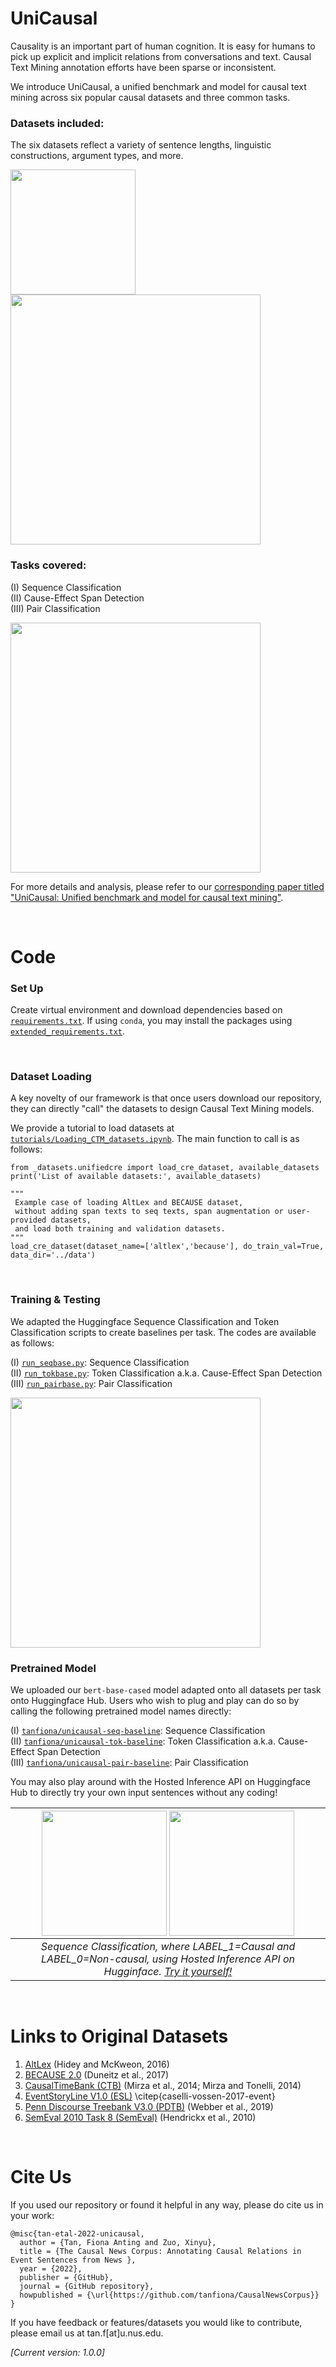 # UniCausal
Causality is an important part of human cognition. It is easy for humans to pick up explicit and implicit relations from conversations and text. Causal Text Mining annotation efforts have been sparse or inconsistent. 

We introduce UniCausal, a unified benchmark and model for causal text mining across six popular causal datasets and three common tasks. 

### Datasets included:
The six datasets reflect a variety of sentence lengths, linguistic constructions, argument types, and more. 

<img align="center" height=200 src="assets/Table1_DataDifferences.PNG">

<br>

<img align="center" height=400 src="assets/Table2_DataSizes.PNG">

<br>

### Tasks covered:

(I) Sequence Classification <br>
(II) Cause-Effect Span Detection <br>
(III) Pair Classification <br>

<img align="center" height=400 src="assets/Figure1_Tasks.PNG">

<br>

For more details and analysis, please refer to our [corresponding paper titled "UniCausal: Unified benchmark and model for causal text mining"](To-be-added).

<br>

# Code

### Set Up
Create virtual environment and download dependencies based on [`requirements.txt`](requirements.txt). If using `conda`, you may install the packages using [`extended_requirements.txt`](extended_requirements.txt).

<br>

### Dataset Loading
A key novelty of our framework is that once users download our repository, they can directly "call" the datasets to design Causal Text Mining models. 

We provide a tutorial to load datasets at [`tutorials/Loading_CTM_datasets.ipynb`](tutorials/Loading_CTM_datasets.ipynb). The main function to call is as follows:

```
from _datasets.unifiedcre import load_cre_dataset, available_datasets
print('List of available datasets:', available_datasets)

"""
 Example case of loading AltLex and BECAUSE dataset,
 without adding span texts to seq texts, span augmentation or user-provided datasets,
 and load both training and validation datasets.
"""
load_cre_dataset(dataset_name=['altlex','because'], do_train_val=True, data_dir='../data')
```
<br>

### Training & Testing

We adapted the Huggingface Sequence Classification and Token Classification scripts to create baselines per task. The codes are available as follows:

(I) [`run_seqbase.py`](run_seqbase.py): Sequence Classification <br>
(II) [`run_tokbase.py`](run_tokbase.py): Token Classification a.k.a. Cause-Effect Span Detection <br>
(III) [`run_pairbase.py`](run_pairbase.py): Pair Classification <br>


<img align="center" height=400 src="assets/Table3_BenchmarkScores.PNG">

<br>

### Pretrained Model

We uploaded our `bert-base-cased` model adapted onto all datasets per task onto Huggingface Hub. Users who wish to plug and play can do so by calling the following pretrained model names directly:

(I) [`tanfiona/unicausal-seq-baseline`](https://huggingface.co/tanfiona/unicausal-seq-baseline): Sequence Classification <br>
(II) [`tanfiona/unicausal-tok-baseline`](https://huggingface.co/tanfiona/unicausal-tok-baseline): Token Classification a.k.a. Cause-Effect Span Detection <br>
(III) [`tanfiona/unicausal-pair-baseline`](https://huggingface.co/tanfiona/unicausal-pair-baseline): Pair Classification <br>

You may also play around with the Hosted Inference API on Huggingface Hub to directly try your own input sentences without any coding!

| <img align="center" height=200 src="assets/SeqClf_Causal.PNG"> <img align="center" height=200 src="assets/SeqClf_Noncausal.PNG"> |
|:--:| 
| *Sequence Classification, where LABEL_1=Causal and LABEL_0=Non-causal, using Hosted Inference API on Hugginface. [Try it yourself!](https://huggingface.co/tanfiona/unicausal-seq-baseline?text=He+is+Billy+and+he+pushed+her.)* |

<br>

# Links to Original Datasets
1. [AltLex](https://github.com/chridey/altlex) (Hidey and McKweon, 2016)
2. [BECAUSE 2.0](https://github.com/duncanka/BECAUSE) (Duneitz et al., 2017)
3. [CausalTimeBank (CTB)](https://github.com/paramitamirza/Causal-TimeBank) (Mirza et al., 2014; Mirza and Tonelli, 2014)
4. [EventStoryLine V1.0 (ESL)](https://github.com/tommasoc80/EventStoryLine) \citep{caselli-vossen-2017-event}
5. [Penn Discourse Treebank V3.0 (PDTB)](https://catalog.ldc.upenn.edu/LDC2019T05) (Webber et al., 2019)
6. [SemEval 2010 Task 8 (SemEval)](https://semeval2.fbk.eu/semeval2.php?location=tasks&taskid=11) (Hendrickx et al., 2010)

<br>

# Cite Us
If you used our repository or found it helpful in any way, please do cite us in your work:
```
@misc{tan-etal-2022-unicausal,
  author = {Tan, Fiona Anting and Zuo, Xinyu},
  title = {The Causal News Corpus: Annotating Causal Relations in Event Sentences from News },
  year = {2022},
  publisher = {GitHub},
  journal = {GitHub repository},
  howpublished = {\url{https://github.com/tanfiona/CausalNewsCorpus}}
}
```

If you have feedback or features/datasets you would like to contribute, please email us at tan.f[at]u.nus.edu.

<i>[Current version: 1.0.0]</i>

